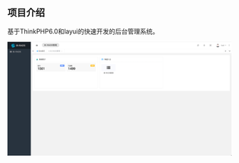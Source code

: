 
## 项目介绍

基于ThinkPHP6.0和layui的快速开发的后台管理系统。

![](https://raw.githubusercontent.com/tcyfree/birads/master/public/birads.png)

